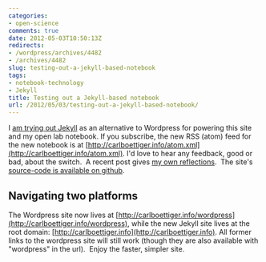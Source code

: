 ```yaml
---
categories:
- open-science
comments: true
date: 2012-05-03T10:50:13Z
redirects:
- /wordpress/archives/4482
- /archives/4482
slug: testing-out-a-jekyll-based-notebook
tags:
- notebook-technology
- Jekyll
title: Testing out a Jekyll-based notebook
url: /2012/05/03/testing-out-a-jekyll-based-notebook/
---
```


I [am trying out Jekyll](http://carlboettiger.info/lab-notebook.html) as an alternative to Wordpress for powering this site and my open lab notebook. If you subscribe, the new RSS (atom) feed for the new notebook is at [http://carlboettiger.info/atom.xml](http://carlboettiger.info/atom.xml). I'd love to hear any feedback, good or bad, about the switch.  A recent post gives [my own reflections](http://www.carlboettiger.info/OpenScience/2012/05/01/Jekyll-vs-Wordpress.html).  The site's [source-code is available on github](https://github.com/cboettig/jekyll-source/).


## Navigating two platforms


The Wordpress site now lives at [http://carlboettiger.info/wordpress](http://carlboettiger.info/wordpress), while the new Jekyll site lives at the root domain: [http://carlboettiger.info](http://carlboettiger.info). All former links to the wordpress site will still work (though they are also available with "wordpress" in the url).  Enjoy the faster, simpler site.
